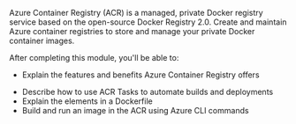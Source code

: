Azure Container Registry (ACR) is a managed, private Docker registry service based on the open-source Docker Registry 2.0. Create and maintain Azure container registries to store and manage your private Docker container images.

After completing this module, you'll be able to:

- Explain the features and benefits Azure Container Registry offers
* Describe how to use ACR Tasks to automate builds and deployments
* Explain the elements in a Dockerfile
* Build and run an image in the ACR using Azure CLI commands
